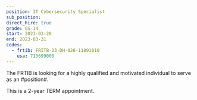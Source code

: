 ```yaml
---
position: IT Cybersecurity Specialist
sub_position:
direct_hire: true
grade: GS-14
start: 2023-03-20
end: 2023-03-31
codes:
  - frtib: FRITB-23-DH-026-11891010
    usa: 713699000
---
```


The FRTIB is looking for a highly qualified and motivated individual to serve as an #position#.

This is a 2-year TERM appointment.
